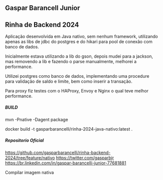 ## Gaspar Barancell Junior


## Rinha de Backend 2024

Aplicação desenvolvida em Java nativo, sem nenhum framework, utilizando apenas as libs de jdbc do postgres e do hikari para pool de conexão com banco de dados.

Inicialmente estava utilizando a lib do gson, depois mudei para a jackson, mas removendo a lib e fazendo o parse manualmente, melhorei a performance.

Utilizei postgres como banco de dados, implementando uma procedure para validação de saldo e limite, bem como inserir a transação.

Para proxy fiz testes com o HAProxy, Envoy e Nginx o qual teve melhor performance.


##### BUILD

mvn -Pnative -Dagent package

docker build -t gasparbarancelli/rinha-2024-java-nativo:latest .


##### Repositorio Oficial

https://github.com/gasparbarancelli/rinha-backend-2024/tree/feature/nativo
https://twitter.com/gasparbjr
https://br.linkedin.com/in/gaspar-barancelli-junior-77681881


Compilar imagem nativa




